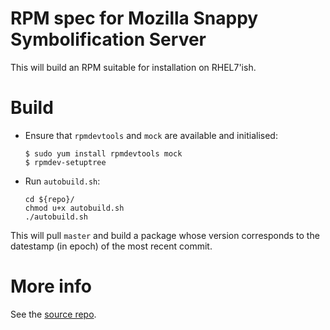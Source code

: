 # RPM spec for Mozilla Snappy Symbolification Server

This will build an RPM suitable for installation on RHEL7'ish.

# Build

* Ensure that `rpmdevtools` and `mock` are available and initialised:
    ```
    $ sudo yum install rpmdevtools mock
    $ rpmdev-setuptree
    ```

* Run `autobuild.sh`:
    ```
    cd ${repo}/
    chmod u+x autobuild.sh
    ./autobuild.sh
    ```

This will pull `master` and build a package whose version corresponds to the
datestamp (in epoch) of the most recent commit.

# More info

See the [source repo](https://github.com/mozilla/Snappy-Symbolication-Server/).
